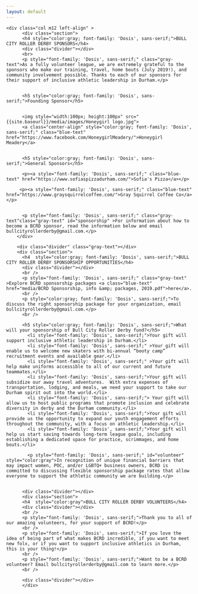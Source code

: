```yaml
---
layout: default
---
```



  <div  class="container">
  <div class="section">
  <div class="row">

    <div class="col m12 left-align" >
          <div class="section">
          <h4 style="color:gray; font-family: 'Dosis', sans-serif;">BULL CITY ROLLER DERBY SPONSORS</h4>
          <div class="divider"></div>
          <br>
          <p style="font-family: 'Dosis', sans-serif;" class="gray-text">As a fully volunteer league, we are extremely grateful to the sponsors who make our training, travel, home bouts (July 2019!), and community involvement possible. Thanks to each of our sponsors for their support of inclusive athletic leadership in Durham.</p>


          <h5 style="color:gray; font-family: 'Dosis', sans-serif;">Founding Sponsor</h5>


          <img style="width:100px; height:100px" src="{{site.baseurl}}/media/images/Honeygirl logo.jpg">
          <a class="center-align" style="color:gray; font-family: 'Dosis', sans-serif;" class="blue-text" href="https://www.facebook.com/HoneygirlMeadery/">Honeygirl Meadery</a>


          <h5 style="color:gray; font-family: 'Dosis', sans-serif;">General Sponsors</h5>

          <p><a style="font-family: 'Dosis', sans-serif;" class="blue-text" href="https://www.sofiaspizzadurham.com/">Sofia's Pizza</a></p>

         <p><a style="font-family: 'Dosis', sans-serif;" class="blue-text" href="https://www.graysquirrelcoffee.com/">Gray Squirrel Coffee Co</a></p>


          <p style="font-family: 'Dosis', sans-serif;" class="gray-text"class="gray-text" id="sponsorship" >For information about how to become a BCRD sponsor, read the information below and email bullcityrollerderby@gmail.com.</p>
        </div>

        <div class="divider" class="gray-text"></div>
        <div class="section">
          <h4  style="color:gray; font-family: 'Dosis', sans-serif;">BULL CITY ROLLER DERBY SPONSORSHIP OPPORTUNITIES</h4>
          <div class="divider"></div>
          <br />
          <p style="font-family: 'Dosis', sans-serif;" class="gray-text" >Explore BCRD sponsorship packages <a class="blue-text" href="media/BCRD Sponsorship, info &amp; packages, 2019.pdf">here</a>.
          <br />
          <p style="color:gray; font-family: 'Dosis', sans-serif;">To discuss the right sponsorship package for your organization, email bullcityrollerderby@gmail.com.</p>
          <br />

          <h5 style="color:gray; font-family: 'Dosis', sans-serif;">What will your sponsorship of Bull City Roller Derby fund?</h5>
            <li style="font-family: 'Dosis', sans-serif;">Your gift will support inclusive athletic leadership in Durham.</li>
            <li style="font-family: 'Dosis', sans-serif;" >Your gift will enable us to welcome new skaters with bi-annual “booty camp” recruitment events and available gear.</li>
            <li style="font-family: 'Dosis', sans-serif;" >Your gift will help make uniforms accessible to all of our current and future teammates.</li>
            <li style="font-family: 'Dosis', sans-serif;">Your gift will subsidize our away travel adventures.  With extra expenses of transportation, lodging, and meals, we need your support to take our Durham spirit out into the world.</li>
            <li style="font-family: 'Dosis', sans-serif;"> Your gift will allow us to host public programs that promote inclusion and celebrate diversity in derby and the Durham community.</li>
            <li style="font-family: 'Dosis', sans-serif;">Your gift will provide us the opportunity to expand our youth engagement efforts throughout the community, with a focus on athletic leadership.</li>
            <li style="font-family: 'Dosis', sans-serif;">Your gift will help us start saving towards long-term league goals, including establishing a dedicated space for practice, scrimmages, and home bouts.</li>

            <p style="font-family: 'Dosis', sans-serif;" id="volunteer" style="color:gray">In recognition of unique financial barriers that may impact women, POC, and/or LGBTQ+ business owners, BCRD is committed to discussing flexible sponsorship package rates that allow everyone to support the athletic community we are building.</p>


          <div class="divider"></div>
          <div class="section">
          <h4  style="color:gray">BULL CITY ROLLER DERBY VOLUNTEERS</h4>
          <div class="divider"></div>
          <br />
          <p style="font-family: 'Dosis', sans-serif;">Thank you to all of our amazing volunteers, for your support of BCRD!</p>
          <br />
          <p style="font-family: 'Dosis', sans-serif;">If you love the idea of being part of what makes BCRD incredible, if you want to meet new folx, or if you want to support inclusive athletics in Durham, this is your thing!</p>
          <br />
          <p style="font-family: 'Dosis', sans-serif;">Want to be a BCRD volunteer? Email bullcityrollerderby@gmail.com to learn more.</p>
          <br />

          <div class="divider"></div>
          </div>
